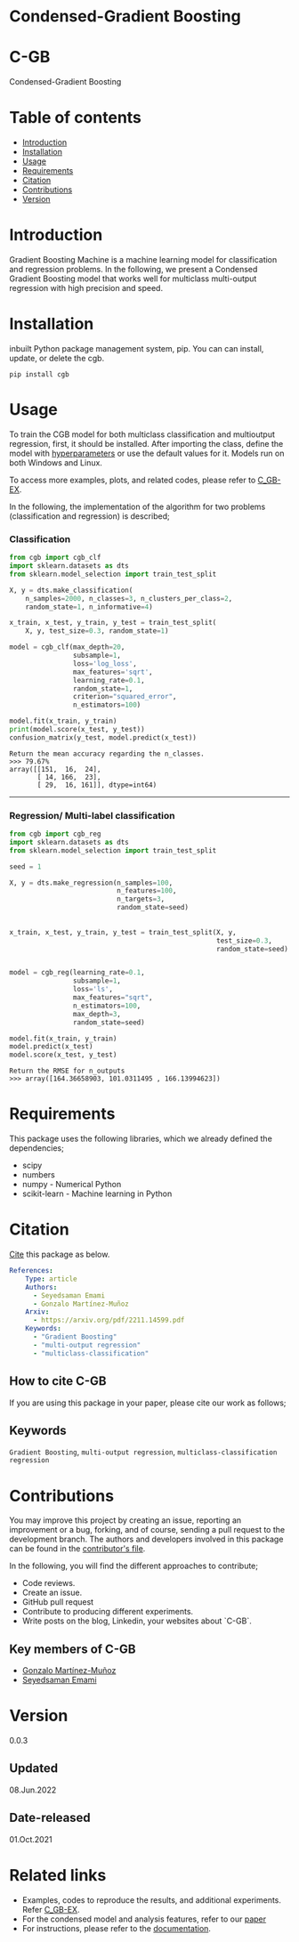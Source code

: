 # Condensed-Gradient Boosting 

# C-GB
Condensed-Gradient Boosting

# Table of contents
* [Introduction](#Introduction)
* [Installation](#Installation)
* [Usage](#Usage)
* [Requirements](#Requirements)
* [Citation](#Citation)
* [Contributions](#Contributions)
* [Version](#Version)

# Introduction
Gradient Boosting Machine is a machine learning model for classification and regression problems. In the following, we present a Condensed Gradient Boosting model that works well for multiclass multi-output regression with high precision and speed. 


# Installation
inbuilt Python package management system, pip. You can can install, update, or delete the cgb.


`pip install cgb`


# Usage
To train the CGB model for both multiclass classification and multioutput regression, first, it should be installed.
After importing the class, define the model with [hyperparameters](https://github.com/samanemami/C-GB/blob/main/docs/parameters.rst) or use the default values for it.
Models run on both Windows and Linux.

To access more examples, plots, and related codes, please refer to [C_GB-EX](https://github.com/samanemami/C_GB-EX).

In the following, the implementation of the algorithm for two problems (classification and regression) is described;

### Classification
```Python
from cgb import cgb_clf
import sklearn.datasets as dts
from sklearn.model_selection import train_test_split

X, y = dts.make_classification(
    n_samples=2000, n_classes=3, n_clusters_per_class=2,
    random_state=1, n_informative=4)

x_train, x_test, y_train, y_test = train_test_split(
    X, y, test_size=0.3, random_state=1)

model = cgb_clf(max_depth=20,
                subsample=1,
                loss='log_loss',
                max_features='sqrt',
                learning_rate=0.1,
                random_state=1,
                criterion="squared_error",
                n_estimators=100)

model.fit(x_train, y_train)
print(model.score(x_test, y_test))
confusion_matrix(y_test, model.predict(x_test))
```

```output
Return the mean accuracy regarding the n_classes.
>>> 79.67%
array([[151,  16,  24],
       [ 14, 166,  23],
       [ 29,  16, 161]], dtype=int64)
```

<hr>

### Regression/ Multi-label classification
```Python
from cgb import cgb_reg
import sklearn.datasets as dts
from sklearn.model_selection import train_test_split

seed = 1

X, y = dts.make_regression(n_samples=100,
                           n_features=100,
                           n_targets=3,
                           random_state=seed)
                           
                           
x_train, x_test, y_train, y_test = train_test_split(X, y,
                                                    test_size=0.3, 
                                                    random_state=seed)


model = cgb_reg(learning_rate=0.1,
                subsample=1,
                loss='ls',
                max_features="sqrt",
                n_estimators=100,
                max_depth=3,
                random_state=seed)

model.fit(x_train, y_train)
model.predict(x_test)
model.score(x_test, y_test)
```

```output
Return the RMSE for n_outputs
>>> array([164.36658903, 101.0311495 , 166.13994623])
```

# Requirements
This package uses the following libraries, which we already defined the dependencies;

<ul>
  <li>scipy</li>
  <li>numbers</li>
  <li>numpy - Numerical Python</li>
  <li>scikit-learn - Machine learning in Python</li>
</ul>

# Citation
[Cite](CITATION.cff) this package as below.

```yaml
References:
    Type: article
    Authors:
      - Seyedsaman Emami
      - Gonzalo Martínez-Muñoz
    Arxiv:
      - https://arxiv.org/pdf/2211.14599.pdf
    Keywords:
      - "Gradient Boosting"
      - "multi-output regression"
      - "multiclass-classification"
```
## How to cite C-GB
If you are using this package in your paper, please cite our work as follows;



## Keywords
`Gradient Boosting`, `multi-output regression`, `multiclass-classification regression`


# Contributions
You may improve this project by creating an issue, reporting an improvement or a bug, forking, and of course, sending a pull request to the development branch. 
The authors and developers involved in this package can be found in the [contributor's file](contributors.txt).

In the following, you will find the different approaches to contribute;
<ul>
    <li> Code reviews. </li>
    <li> Create an issue. </li>
    <li> GitHub pull request </li>
    <li> Contribute to producing different experiments. </li>
    <li> Write posts on the blog, Linkedin, your websites about `C-GB`. </li>
</ul>
 
## Key members of C-GB
* [Gonzalo Martínez-Muñoz](https://github.com/gmarmu)
* [Seyedsaman Emami](https://github.com/samanemami)

# Version
0.0.3

## Updated
08.Jun.2022

## Date-released
01.Oct.2021

# Related links
* Examples, codes to reproduce the results, and additional experiments. Refer [C_GB-EX](https://github.com/samanemami/C_GB-EX).
* For the condensed model and analysis features, refer to our [paper](#)
* For instructions, please refer to the [documentation](https://github.com/samanemami/C-GB/tree/main/docs).
